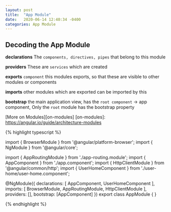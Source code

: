 ```yaml
---
layout: post
title:  "App Module"
date:   2020-06-14 12:40:34 -0400
categories: App Module
---
```



## Decoding the App Module


__declarations__ The `components, directives, pipes` that belong to this module

__providers__ These are `services` which are created

__exports__ `component` this modules exports, so that these are visible to other modules or components

__imports__ other modules which are exported can be imported by this

__bootstrap__ the main application view, has the `root component` -> app component, Only the `root` module has the bootstrap property


[More on Modules][on-modules]
[on-modules]: https://angular.io/guide/architecture-modules

{% highlight typescript %}

import { BrowserModule } from '@angular/platform-browser';
import { NgModule } from '@angular/core';

import { AppRoutingModule } from './app-routing.module';
import { AppComponent } from './app.component';
import { HttpClientModule }    from '@angular/common/http';
import { UserHomeComponent } from './user-home/user-home.component';


@NgModule({
  declarations: [
    AppComponent,
    UserHomeComponent
  ],
  imports: [
    BrowserModule,
    AppRoutingModule,
    HttpClientModule
  ],
  providers: [],
  bootstrap: [AppComponent]
})
export class AppModule { }


{% endhighlight %}
